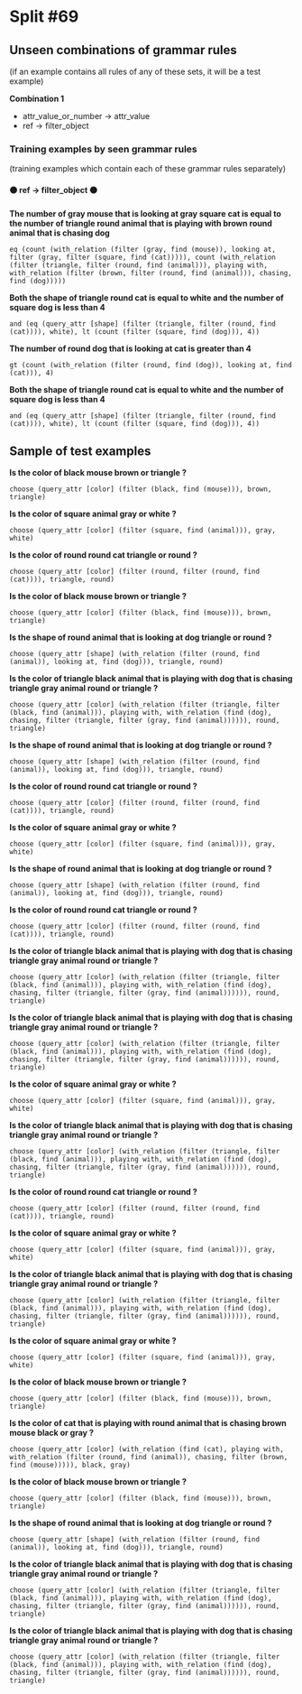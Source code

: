 # Split #69
## Unseen combinations of grammar rules
(if an example contains all rules of any of these sets, it will be a test example)

**Combination 1**
* attr_value_or_number -> attr_value
* ref -> filter_object

### Training examples by seen grammar rules
(training examples which contain each of these grammar rules separately)
#### ⚫ ref -> filter_object ⚫
**The number of gray mouse that is looking at gray square cat is equal to the number of triangle round animal that is playing with brown round animal that is chasing dog**
 ```
eq (count (with_relation (filter (gray, find (mouse)), looking at, filter (gray, filter (square, find (cat))))), count (with_relation (filter (triangle, filter (round, find (animal))), playing with, with_relation (filter (brown, filter (round, find (animal))), chasing, find (dog)))))
```
**Both the shape of triangle round cat is equal to white and the number of square dog is less than 4**
 ```
and (eq (query_attr [shape] (filter (triangle, filter (round, find (cat)))), white), lt (count (filter (square, find (dog))), 4))
```
**The number of round dog that is looking at cat is greater than 4**
 ```
gt (count (with_relation (filter (round, find (dog)), looking at, find (cat))), 4)
```
**Both the shape of triangle round cat is equal to white and the number of square dog is less than 4**
 ```
and (eq (query_attr [shape] (filter (triangle, filter (round, find (cat)))), white), lt (count (filter (square, find (dog))), 4))
```
## Sample of test examples
**Is the color of black mouse brown or triangle ?**
 ```
choose (query_attr [color] (filter (black, find (mouse))), brown, triangle)
```
**Is the color of square animal gray or white ?**
 ```
choose (query_attr [color] (filter (square, find (animal))), gray, white)
```
**Is the color of round round cat triangle or round ?**
 ```
choose (query_attr [color] (filter (round, filter (round, find (cat)))), triangle, round)
```
**Is the color of black mouse brown or triangle ?**
 ```
choose (query_attr [color] (filter (black, find (mouse))), brown, triangle)
```
**Is the shape of round animal that is looking at dog triangle or round ?**
 ```
choose (query_attr [shape] (with_relation (filter (round, find (animal)), looking at, find (dog))), triangle, round)
```
**Is the color of triangle black animal that is playing with dog that is chasing triangle gray animal round or triangle ?**
 ```
choose (query_attr [color] (with_relation (filter (triangle, filter (black, find (animal))), playing with, with_relation (find (dog), chasing, filter (triangle, filter (gray, find (animal)))))), round, triangle)
```
**Is the shape of round animal that is looking at dog triangle or round ?**
 ```
choose (query_attr [shape] (with_relation (filter (round, find (animal)), looking at, find (dog))), triangle, round)
```
**Is the color of round round cat triangle or round ?**
 ```
choose (query_attr [color] (filter (round, filter (round, find (cat)))), triangle, round)
```
**Is the color of square animal gray or white ?**
 ```
choose (query_attr [color] (filter (square, find (animal))), gray, white)
```
**Is the shape of round animal that is looking at dog triangle or round ?**
 ```
choose (query_attr [shape] (with_relation (filter (round, find (animal)), looking at, find (dog))), triangle, round)
```
**Is the color of round round cat triangle or round ?**
 ```
choose (query_attr [color] (filter (round, filter (round, find (cat)))), triangle, round)
```
**Is the color of triangle black animal that is playing with dog that is chasing triangle gray animal round or triangle ?**
 ```
choose (query_attr [color] (with_relation (filter (triangle, filter (black, find (animal))), playing with, with_relation (find (dog), chasing, filter (triangle, filter (gray, find (animal)))))), round, triangle)
```
**Is the color of triangle black animal that is playing with dog that is chasing triangle gray animal round or triangle ?**
 ```
choose (query_attr [color] (with_relation (filter (triangle, filter (black, find (animal))), playing with, with_relation (find (dog), chasing, filter (triangle, filter (gray, find (animal)))))), round, triangle)
```
**Is the color of square animal gray or white ?**
 ```
choose (query_attr [color] (filter (square, find (animal))), gray, white)
```
**Is the color of triangle black animal that is playing with dog that is chasing triangle gray animal round or triangle ?**
 ```
choose (query_attr [color] (with_relation (filter (triangle, filter (black, find (animal))), playing with, with_relation (find (dog), chasing, filter (triangle, filter (gray, find (animal)))))), round, triangle)
```
**Is the color of round round cat triangle or round ?**
 ```
choose (query_attr [color] (filter (round, filter (round, find (cat)))), triangle, round)
```
**Is the color of square animal gray or white ?**
 ```
choose (query_attr [color] (filter (square, find (animal))), gray, white)
```
**Is the color of triangle black animal that is playing with dog that is chasing triangle gray animal round or triangle ?**
 ```
choose (query_attr [color] (with_relation (filter (triangle, filter (black, find (animal))), playing with, with_relation (find (dog), chasing, filter (triangle, filter (gray, find (animal)))))), round, triangle)
```
**Is the color of square animal gray or white ?**
 ```
choose (query_attr [color] (filter (square, find (animal))), gray, white)
```
**Is the color of black mouse brown or triangle ?**
 ```
choose (query_attr [color] (filter (black, find (mouse))), brown, triangle)
```
**Is the color of cat that is playing with round animal that is chasing brown mouse black or gray ?**
 ```
choose (query_attr [color] (with_relation (find (cat), playing with, with_relation (filter (round, find (animal)), chasing, filter (brown, find (mouse))))), black, gray)
```
**Is the color of black mouse brown or triangle ?**
 ```
choose (query_attr [color] (filter (black, find (mouse))), brown, triangle)
```
**Is the shape of round animal that is looking at dog triangle or round ?**
 ```
choose (query_attr [shape] (with_relation (filter (round, find (animal)), looking at, find (dog))), triangle, round)
```
**Is the color of triangle black animal that is playing with dog that is chasing triangle gray animal round or triangle ?**
 ```
choose (query_attr [color] (with_relation (filter (triangle, filter (black, find (animal))), playing with, with_relation (find (dog), chasing, filter (triangle, filter (gray, find (animal)))))), round, triangle)
```
**Is the color of triangle black animal that is playing with dog that is chasing triangle gray animal round or triangle ?**
 ```
choose (query_attr [color] (with_relation (filter (triangle, filter (black, find (animal))), playing with, with_relation (find (dog), chasing, filter (triangle, filter (gray, find (animal)))))), round, triangle)
```